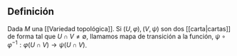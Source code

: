 
## Definición

Dada $M$ una [[Variedad topológica]]. Si $(U,\varphi), (V,\psi)$ son dos [[carta|cartas]] de forma tal que $U\cap V\neq \emptyset$, llamamos mapa de transición a la función, $\psi \circ \varphi^{-1} : \varphi(U\cap V)\to \psi(U\cap V)$.  

